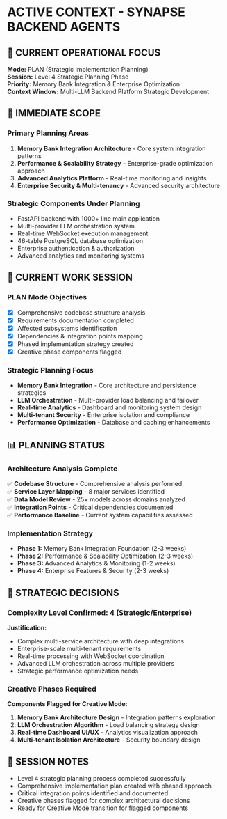 # ACTIVE CONTEXT - SYNAPSE BACKEND AGENTS

## 🎯 CURRENT OPERATIONAL FOCUS
**Mode:** PLAN (Strategic Implementation Planning)  
**Session:** Level 4 Strategic Planning Phase  
**Priority:** Memory Bank Integration & Enterprise Optimization  
**Context Window:** Multi-LLM Backend Platform Strategic Development

## 📍 IMMEDIATE SCOPE

### Primary Planning Areas
1. **Memory Bank Integration Architecture** - Core system integration patterns
2. **Performance & Scalability Strategy** - Enterprise-grade optimization approach  
3. **Advanced Analytics Platform** - Real-time monitoring and insights
4. **Enterprise Security & Multi-tenancy** - Advanced security architecture

### Strategic Components Under Planning
- FastAPI backend with 1000+ line main application
- Multi-provider LLM orchestration system
- Real-time WebSocket execution management
- 46-table PostgreSQL database optimization
- Enterprise authentication & authorization
- Advanced analytics and monitoring systems

## 🔄 CURRENT WORK SESSION

### PLAN Mode Objectives
- [x] Comprehensive codebase structure analysis
- [x] Requirements documentation completed
- [x] Affected subsystems identification  
- [x] Dependencies & integration points mapping
- [x] Phased implementation strategy created
- [x] Creative phase components flagged

### Strategic Planning Focus
- **Memory Bank Integration** - Core architecture and persistence strategies
- **LLM Orchestration** - Multi-provider load balancing and failover
- **Real-time Analytics** - Dashboard and monitoring system design
- **Multi-tenant Security** - Enterprise isolation and compliance
- **Performance Optimization** - Database and caching enhancements

## 📊 PLANNING STATUS

### Architecture Analysis Complete
✅ **Codebase Structure** - Comprehensive analysis performed  
✅ **Service Layer Mapping** - 8 major services identified  
✅ **Data Model Review** - 25+ models across domains analyzed  
✅ **Integration Points** - Critical dependencies documented  
✅ **Performance Baseline** - Current system capabilities assessed  

### Implementation Strategy
- **Phase 1:** Memory Bank Integration Foundation (2-3 weeks)
- **Phase 2:** Performance & Scalability Optimization (2-3 weeks)
- **Phase 3:** Advanced Analytics & Monitoring (1-2 weeks)
- **Phase 4:** Enterprise Features & Security (2-3 weeks)

## 🎯 STRATEGIC DECISIONS

### Complexity Level Confirmed: 4 (Strategic/Enterprise)
**Justification:**
- Complex multi-service architecture with deep integrations
- Enterprise-scale multi-tenant requirements
- Real-time processing with WebSocket coordination
- Advanced LLM orchestration across multiple providers
- Strategic performance optimization needs

### Creative Phases Required
**Components Flagged for Creative Mode:**
1. **Memory Bank Architecture Design** - Integration patterns exploration
2. **LLM Orchestration Algorithm** - Load balancing strategy design
3. **Real-time Dashboard UI/UX** - Analytics visualization approach
4. **Multi-tenant Isolation Architecture** - Security boundary design

## 📝 SESSION NOTES
- Level 4 strategic planning process completed successfully
- Comprehensive implementation plan created with phased approach
- Critical integration points identified and documented
- Creative phases flagged for complex architectural decisions
- Ready for Creative Mode transition for flagged components 